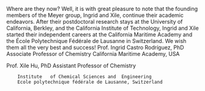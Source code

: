 Where are they now? Well, it is with great pleasure to note that the founding members of the Meyer group, Ingrid and Xile,
  continue their academic endeavors. After their postdoctoral research
  stays at the University of California, Berkley, and the California
  Institute of Technology, Ingrid and Xile started
  their independent careers at the California Maritime Academy and the
École Polytechnique Fédérale de Lausanne in Switzerland. We wish them all the very best and success! 
Prof.  Ingrid Castro Rodríguez, PhD
Associate Professor  of Chemistry 
            California Maritime Academy, USA 


Prof. Xile Hu, PhD
 Assistant Professor of Chemistry 
          
        Institute   of Chemical Sciences and  Engineering
        Ecole polytechnique fédérale de Lausanne, Switzerland 


